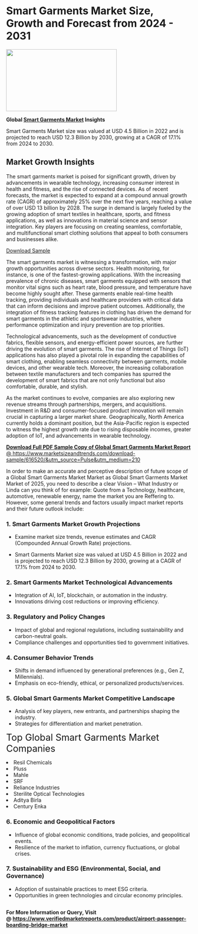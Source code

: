 <H1>Smart Garments Market Size, Growth and Forecast from 2024 - 2031</H1><img class="aligncenter size-medium wp-image-584254" src="https://thirdeyenews.in/wp-content/uploads/2024/09/Global-Market-Research-300x168.jpeg" alt="" width="300" height="168" /><p><strong>Global&nbsp;<a href="https://www.marketsizeandtrends.com/download-sample/616520/&amp;utm_source=Pulse&amp;utm_medium=210">Smart Garments Market</a> Insights</strong></p><p>Smart Garments Market size was valued at USD 4.5 Billion in 2022 and is projected to reach USD 12.3 Billion by 2030, growing at a CAGR of 17.1% from 2024 to 2030.</p><p><h2>Market Growth Insights</h2> <p>The smart garments market is poised for significant growth, driven by advancements in wearable technology, increasing consumer interest in health and fitness, and the rise of connected devices. As of recent forecasts, the market is expected to expand at a compound annual growth rate (CAGR) of approximately 25% over the next five years, reaching a value of over USD 13 billion by 2028. The surge in demand is largely fueled by the growing adoption of smart textiles in healthcare, sports, and fitness applications, as well as innovations in material science and sensor integration. Key players are focusing on creating seamless, comfortable, and multifunctional smart clothing solutions that appeal to both consumers and businesses alike.</p> <p><a href="#">Download Sample</a></p> <p>The smart garments market is witnessing a transformation, with major growth opportunities across diverse sectors. Health monitoring, for instance, is one of the fastest-growing applications. With the increasing prevalence of chronic diseases, smart garments equipped with sensors that monitor vital signs such as heart rate, blood pressure, and temperature have become highly sought after. These garments enable real-time health tracking, providing individuals and healthcare providers with critical data that can inform decisions and improve patient outcomes. Additionally, the integration of fitness tracking features in clothing has driven the demand for smart garments in the athletic and sportswear industries, where performance optimization and injury prevention are top priorities.</p> <p>Technological advancements, such as the development of conductive fabrics, flexible sensors, and energy-efficient power sources, are further driving the evolution of smart garments. The rise of Internet of Things (IoT) applications has also played a pivotal role in expanding the capabilities of smart clothing, enabling seamless connectivity between garments, mobile devices, and other wearable tech. Moreover, the increasing collaboration between textile manufacturers and tech companies has spurred the development of smart fabrics that are not only functional but also comfortable, durable, and stylish.</p> <p>As the market continues to evolve, companies are also exploring new revenue streams through partnerships, mergers, and acquisitions. Investment in R&D and consumer-focused product innovation will remain crucial in capturing a larger market share. Geographically, North America currently holds a dominant position, but the Asia-Pacific region is expected to witness the highest growth rate due to rising disposable incomes, greater adoption of IoT, and advancements in wearable technology.</p> <p><a href="#"></p><p><span class=""><strong>Download Full PDF Sample Copy of Global Smart Garments Market Report</strong> @ <a href="https://www.marketsizeandtrends.com/download-sample/616520/&amp;utm_source=Pulse&amp;utm_medium=210" target="_blank">https://www.marketsizeandtrends.com/download-sample/616520/&amp;utm_source=Pulse&amp;utm_medium=210</a></span></p><p>In order to make an accurate and perceptive description of future scope of a Global&nbsp;Smart Garments Market Market as Global&nbsp;Smart Garments Market Market of 2025, you need to describe a clear Vision &ndash; What Industry or Linda can you think of for example: Quote from a Technology, healthcare, automotive, renewable energy, name the market you are Reffering to. However, some general trends and factors usually impact market reports and their future outlook include:</p><h3>1.&nbsp;<strong>Smart Garments Market Growth Projections</strong></h3><ul><li>Examine market size trends, revenue estimates and CAGR (Compounded Annual Growth Rate) projections.</li><li><p>Smart Garments Market size was valued at USD 4.5 Billion in 2022 and is projected to reach USD 12.3 Billion by 2030, growing at a CAGR of 17.1% from 2024 to 2030.</p></li></ul><h3>2.&nbsp;<strong>Smart Garments Market Technological Advancements</strong></h3><ul><li>Integration of AI, IoT, blockchain, or automation in the industry.</li><li>Innovations driving cost reductions or improving efficiency.</li></ul><h3>3.&nbsp;<strong>Regulatory and Policy Changes</strong></h3><ul><li>Impact of global and regional regulations, including sustainability and carbon-neutral goals.</li><li>Compliance challenges and opportunities tied to government initiatives.</li></ul><h3>4.&nbsp;<strong>Consumer Behavior Trends</strong></h3><ul><li>Shifts in demand influenced by generational preferences (e.g., Gen Z, Millennials).</li><li>Emphasis on eco-friendly, ethical, or personalized products/services.</li></ul><h3>5.&nbsp;<strong>Global Smart Garments Market Competitive Landscape</strong></h3><ul><li>Analysis of key players, new entrants, and partnerships shaping the industry.</li><li>Strategies for differentiation and market penetration.</li></ul><p data-pm-slice="1 1 []"><span style="color: inherit; font-family: inherit; font-size: 25px;">Top Global Smart Garments Market Companies</span></p><div class="" data-test-id=""><p><li>Resil Chemicals</li><li> Pluss</li><li> Mahle</li><li> SRF</li><li> Reliance Industries</li><li> Sterilite Optical Technologies</li><li> Aditya Birla</li><li> Century Enka</li></p></div><h3>6.&nbsp;<strong>Economic and Geopolitical Factors</strong></h3><ul><li>Influence of global economic conditions, trade policies, and geopolitical events.</li><li>Resilience of the market to inflation, currency fluctuations, or global crises.</li></ul><h3>7.&nbsp;<strong>Sustainability and ESG (Environmental, Social, and Governance)</strong></h3><ul><li>Adoption of sustainable practices to meet ESG criteria.</li><li>Opportunities in green technologies and circular economy principles.</li></ul><h2><strong style="font-size: 14px;">For More Information or Query, Visit @&nbsp;</strong><a style="background-color: #ffffff; font-size: 14px;" href="https://www.marketsizeandtrends.com/report/smart-garments-market/" target="_blank">https://www.verifiedmarketreports.com/product/airport-passenger-boarding-bridge-market</a></h2>
